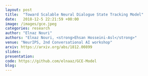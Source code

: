 ```yaml
---
layout: post
title:  "Toward Scalable Neural Dialogue State Tracking Model"
date:   2018-12-5 22:21:59 +00:00
image: /images/gce.jpeg
categories: research
author: "Elnaz Nouri"
authors: "Elnaz Nouri, <strong>Ehsan Hosseini-Asl</strong>"
venue: "NeurIPS, 2nd Conversational AI workshop"
arxiv: https://arxiv.org/abs/1812.00899
slides:
presentation: 
code: https://github.com/elnaaz/GCE-Model
blog: 
---
```


